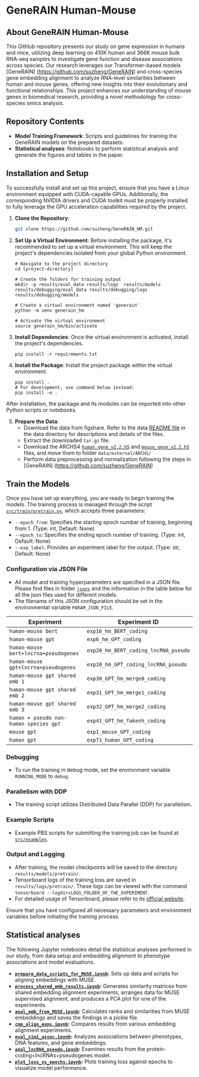 # GeneRAIN Human-Mouse

## About GeneRAIN Human-Mouse

This GitHub repository presents our study on gene expression in humans and mice, utilizing deep learning on 410K human and 366K mouse bulk RNA-seq samples to investigate gene function and disease associations across species. Our research leverages our Transformer-based models [GeneRAIN] (https://github.com/suzheng/GeneRAIN) and cross-species gene embedding alignment to analyze RNA-level similarities between human and mouse genes, offering new insights into their evolutionary and functional relationships. This project enhances our understanding of mouse genes in biomedical research, providing a novel methodology for cross-species omics analysis.

## Repository Contents

- **Model Training Framework**: Scripts and guidelines for training the GeneRAIN models on the prepared datasets.
- **Statistical analyses**: Notebooks to perform statistical analysis and generate the figures and tables in the paper. 


## Installation and Setup

To successfully install and set up this project, ensure that you have a Linux environment equipped with CUDA-capable GPUs. Additionally, the corresponding NVIDIA drivers and CUDA toolkit must be properly installed to fully leverage the GPU acceleration capabilities required by the project.

1. **Clone the Repository**:

	```bash
	git clone https://github.com/suzheng/GeneRAIN_HM.git
	```
2. **Set Up a Virtual Environment**:
Before installing the package, it's recommended to set up a virtual environment. This will keep the project's dependencies isolated from your global Python environment.

	```
	# Navigate to the project directory
	cd [project-directory]
	
	# Create the folders for training output
	mkdir -p results/eval_data results/logs  results/models results/debugging/eval_data results/debugging/logs  results/debugging/models
	
	# Create a virtual environment named 'generain'
	python -m venv generain_hm
	
	# Activate the virtual environment
	source generain_hm/bin/activate
	```

3. **Install Dependencies**:
Once the virtual environment is activated, install the project's dependencies.

	```
	pip install -r requirements.txt
	```

4. **Install the Package**:
Install the project package within the virtual environment. 

	```
	pip install .
	# For development, use command below instead:
	pip install -e .
	```
After installation, the package and its modules can be imported into other Python scripts or notebooks.


5. **Prepare the Data**:
	- Download the data from figshare. Refer to the data [README file](data/README.md) in the data directory for descriptions and details of the files.
	- Extract the downloaded `tar.gz` file.
	- Download the ARCHS4 [`human_gene_v2.2.h5`](https://maayanlab.cloud/archs4/download.html) and [`mouse_gene_v2.2.h5`](https://maayanlab.cloud/archs4/download.html) files, and move them to folder `data/external/ARCHS/`
	- Perform data preprocessing and normalization following the steps in [GeneRAIN] (https://github.com/suzheng/GeneRAIN)


## Train the Models

Once you have set up everything, you are ready to begin training the models. The training process is managed through the script [`src/train/pretrain.py`](src/train/pretrain.py), which accepts three parameters:

- `--epoch_from`: Specifies the starting epoch number of training, beginning from 1. (Type: int, Default: None)
- `--epoch_to`: Specifies the ending epoch number of training. (Type: int, Default: None)
- `--exp_label`: Provides an experiment label for the output. (Type: str, Default: None)

### Configuration via JSON File

- All model and training hyperparameters are specified in a JSON file. Please find files in folder [`jsons`](jsons) and the information in the table below for all the json files used for different models. 
- The filename of this JSON configuration should be set in the environmental variable `PARAM_JSON_FILE`.

| Experiment            | Experiment ID                              |
|---------------------------|-----------------------------------------------|
| `human-mouse bert`             | `exp16_hm_BERT_coding`                        |
| `human-mouse gpt`              | `exp6_hm_GPT_coding`                          |
| `human-mouse bert+lncrna+pseudogenes`      | `exp20_hm_BERT_coding_lncRNA_pseudo`          |
| `human-mouse gpt+lncrna+pseudogenes`       | `exp10_hm_GPT_coding_lncRNA_pseudo`           |
| `human-mouse gpt shared emb 1`          | `exp30_GPT_hm_merge0_coding`                  |
| `human-mouse gpt shared emb 2`          | `exp31_GPT_hm_merge1_coding`                  |
| `human-mouse gpt shared emb 3`          | `exp32_GPT_hm_merge2_coding`                  |
| `human + pseudo non-human species gpt`          | `exp41_GPT_hm_fakenh_coding`                  |
| `mouse gpt`           | `exp1_mouse_GPT_coding`                       |
| `human gpt`           | `exp71_human_GPT_coding`                      |

### Debugging

- To run the training in debug mode, set the environment variable `RUNNING_MODE` to `debug`.

### Parallelism with DDP

- The training script utilizes Distributed Data Parallel (DDP) for parallelism.

### Example Scripts
- Example PBS scripts for submitting the training job can be found at [`src/examples`](src/examples).

### Output and Logging

- After training, the model checkpoints will be saved to the directory `results/models/pretrain/`.
- Tensorboard logs of the training loss are saved in `results/logs/pretrain/`. These logs can be viewed with the command `tensorboard --logdir=LOGS_FOLDER_OF_THE_EXPERIMENT`.
- For detailed usage of Tensorboard, please refer to its [official website](https://www.tensorflow.org/tensorboard).

Ensure that you have configured all necessary parameters and environment variables before initiating the training process.


## Statistical analyses

The following Jupyter notebooks detail the statistical analyses performed in our study, from data setup and embedding alignment to phenotype associations and model evaluations.

- **[`prepare_data_scripts_for_MUSE.ipynb`](notebooks/anal/prepare_data_scripts_for_MUSE.ipynb):** Sets up data and scripts for aligning embeddings with MUSE.
- **[`process_shared_emb_results.ipynb`](notebooks/anal/process_shared_emb_results.ipynb):** Generates similarity matrices from shared embedding alignment experiments, arranges data for MUSE supervised alignment, and produces a PCA plot for one of the experiments.
- **[`anal_emb_from_MUSE.ipynb`](notebooks/anal/anal_emb_from_MUSE.ipynb):** Calculates ranks and similarities from MUSE embeddings and saves the findings in a pickle file.
- **[`cmp_align_exps.ipynb`](notebooks/anal/cmp_align_exps.ipynb):** Compares results from various embedding alignment experiments.
- **[`eval_simi_assoc.ipynb`](notebooks/anal/eval_simi_assoc.ipynb):** Analyzes associations between phenotypes, DNA features, and gene embeddings.
- **[`anal_lncRNA_pseudo.ipynb`](notebooks/anal/anal_lncRNA_pseudo.ipynb):** Examines results from the protein-coding+lncRNAs+pseudogenes model.
- **[`plot_loss_vs_epochs.ipynb`](notebooks/anal/plot_loss_vs_epochs.ipynb):** Plots training loss against epochs to visualize model performance.






